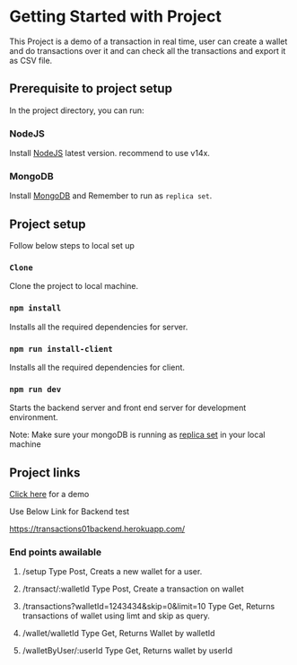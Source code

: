 

# Getting Started with Project

This Project is a demo of a transaction in real time, user can create a wallet and do transactions over it and can check all the transactions and export it as CSV file.

## Prerequisite to project setup

In the project directory, you can run:

### NodeJS

Install [NodeJS](https://nodejs.org/en/download/) latest version. recommend to use v14x.


### MongoDB

Install [MongoDB](https://docs.mongodb.com/manual/installation/) and Remember to run as `replica set`.


## Project setup

Follow below steps to local set up

### `Clone`

Clone the project to local machine.


### `npm install`

Installs all the required dependencies for server.


### `npm run install-client`

Installs all the required dependencies for client.

### `npm run dev`

Starts the backend server and front end server for development environment.

Note: Make sure your mongoDB is running as [replica set](https://docs.mongodb.com/manual/tutorial/deploy-replica-set/) in your local machine


## Project links

[Click here](https://transactions01.herokuapp.com/) for a demo

Use Below Link for Backend test

https://transactions01backend.herokuapp.com/


### End points awailable

1. /setup
    Type Post, Creats a new wallet for a user.
   
2. /transact/:walletId
    Type Post, Create a transaction on wallet 
    
3. /transactions?walletId=1243434&skip=0&limit=10
    Type Get, Returns transactions of wallet using limt and skip as query.
    
4. /wallet/walletId
    Type Get, Returns Wallet by walletId
    
5. /walletByUser/:userId
    Type Get, Returns wallet by userId
